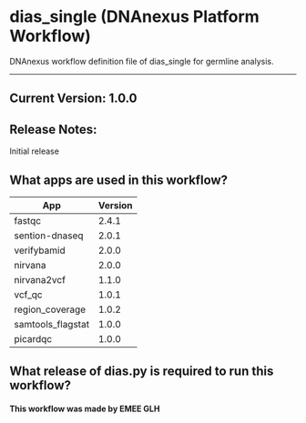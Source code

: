 # dias_single (DNAnexus Platform Workflow)
DNAnexus workflow definition file of dias_single for germline analysis.

-------
## Current Version: 1.0.0

## Release Notes:
Initial release

## What apps are used in this workflow?

|  App 	| Version  	|
|---	|---	|
|fastqc             |2.4.1|
|sention-dnaseq     |2.0.1|
|verifybamid        |2.0.0|
|nirvana            |2.0.0|
|nirvana2vcf        |1.1.0|
|vcf_qc 	        |1.0.1|  	
|region_coverage   	|1.0.2|
|samtools_flagstat  |1.0.0|
|picardqc           |1.0.0|


## What release of dias.py is required to run this workflow?




#### This workflow was made by EMEE GLH
